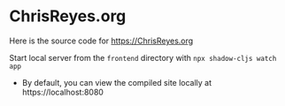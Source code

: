 # ChrisReyes.org

Here is the source code for https://ChrisReyes.org

Start local server from the `frontend` directory with `npx shadow-cljs watch app`

-   By default, you can view the compiled site locally at https://localhost:8080
